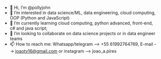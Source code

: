 - 👋 Hi, I’m @pollyjohn
- 👀 I’m interested in data science/ML, data engineering, cloud computing, OOP (Python and JavaScript) 
- 🌱 I’m currently learning cloud computing, python advanced, front-end, c# and java script; 
- 💞️ I’m looking to collaborate on data science projects or in data engineer teams
- 📫 How to reach me: Whatsapp/telegram --> +55 61992764769, E-mail --> joaotv16@gmail.com or instagram --> joao_a.pires

<!---
pollyjohn/pollyjohn is a ✨ special ✨ repository because its `README.md` (this file) appears on your GitHub profile.
You can click the Preview link to take a look at your changes.
--->
